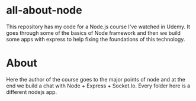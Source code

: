 # all-about-node
This repository has my code for a Node.js course I've watched in Udemy. It goes through some of the basics of Node framework
and then we build some apps with express to help fixing the foundations of this technology.


# About
Here the author of the course goes to the major points of node and at the end we build a chat with Node + Express + Socket.Io. 
Every folder here is a different nodejs app.

